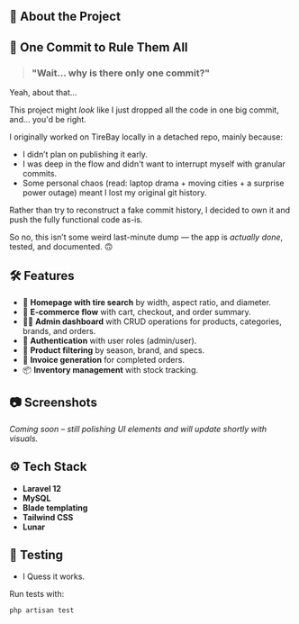 ## 🚀 About the Project

## 📜 One Commit to Rule Them All

> ### "Wait… why is there only one commit?"

Yeah, about that…

This project might *look* like I just dropped all the code in one big commit, and… you'd be right.

I originally worked on TireBay locally in a detached repo, mainly because:
- I didn’t plan on publishing it early.
- I was deep in the flow and didn't want to interrupt myself with granular commits.
- Some personal chaos (read: laptop drama + moving cities + a surprise power outage) meant I lost my original git history.

Rather than try to reconstruct a fake commit history, I decided to own it and push the fully functional code as-is.

So no, this isn’t some weird last-minute dump — the app is *actually done*, tested, and documented. 🙃

## 🛠️ Features

- 🧭 **Homepage with tire search** by width, aspect ratio, and diameter.
- 🛒 **E-commerce flow** with cart, checkout, and order summary.
- 🧑‍💼 **Admin dashboard** with CRUD operations for products, categories, brands, and orders.
- 🔐 **Authentication** with user roles (admin/user).
- 🔎 **Product filtering** by season, brand, and specs.
- 🧾 **Invoice generation** for completed orders.
- 📦 **Inventory management** with stock tracking.

## 📷 Screenshots

*Coming soon – still polishing UI elements and will update shortly with visuals.*

## ⚙️ Tech Stack

- **Laravel 12**
- **MySQL**
- **Blade templating**
- **Tailwind CSS**
- **Lunar**

## 🧪 Testing

- I Quess it works.

Run tests with:

```bash
php artisan test